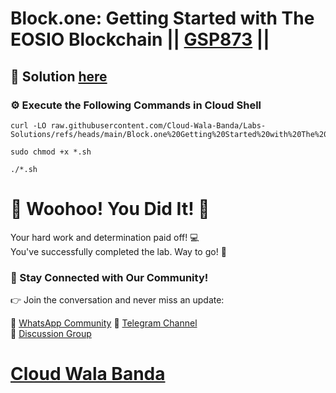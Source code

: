 # Block.one: Getting Started with The EOSIO Blockchain || [GSP873](https://www.cloudskillsboost.google/focuses/18269?parent=catalog) ||

## 🔑 Solution [here](https://youtu.be/RJ_1Ye9Fmak)

### ⚙️ Execute the Following Commands in Cloud Shell

```
curl -LO raw.githubusercontent.com/Cloud-Wala-Banda/Labs-Solutions/refs/heads/main/Block.one%20Getting%20Started%20with%20The%20EOSIO%20Blockchain/gsp873.sh

sudo chmod +x *.sh

./*.sh
```

# 🎉 Woohoo! You Did It! 🎉

Your hard work and determination paid off! 💻  
You've successfully completed the lab. Way to go! 🚀  

### 💬 Stay Connected with Our Community!

👉 Join the conversation and never miss an update:  

💚 [WhatsApp Community](https://chat.whatsapp.com/ECJ9h8GA3CA1ksaI9m5NrX)  📢 [Telegram Channel](https://t.me/cloudwalabanda)  
👥 [Discussion Group](https://t.me/cloudwalabandachats)  

# [Cloud Wala Banda](https://www.youtube.com/@cloudwalabanda)
